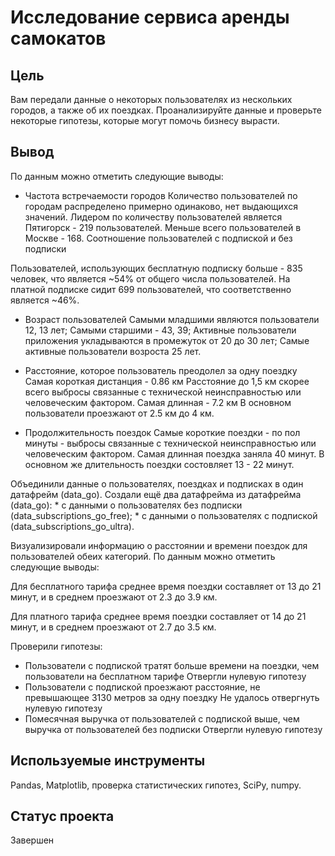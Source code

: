# Исследование сервиса аренды самокатов
## Цель
Вам передали данные о некоторых пользователях из нескольких городов, а также об их поездках. Проанализируйте данные и проверьте некоторые гипотезы, которые могут помочь бизнесу вырасти.

## Вывод
По данным можно отметить следующие выводы:

* Частота встречаемости городов
Количество пользователей по городам распределено примерно одинаково, нет выдающихся значений. Лидером по количеству пользователей является Пятигорск - 219 пользователей. Меньше всего пользователей в Москве - 168. Соотношение пользователей с подпиской и без подписки

Пользователей, использующих бесплатную подписку больше - 835 человек, что является ~54% от общего числа пользователей. На платной подписке сидит 699 пользователей, что соответственно является ~46%.

* Возраст пользователей
Самыми младшими являются пользователи 12, 13 лет; Самыми старшими - 43, 39; Активные пользователи приложения укладываются в промежуток от 20 до 30 лет; Самые активные пользователи возроста 25 лет.

* Расстояние, которое пользователь преодолел за одну поездку
Самая короткая дистанция - 0.86 км Расстояние до 1,5 км скорее всего выбросы связанные с технической неинсправностью или человеческим фактором. Самая длинная - 7.2 км В основном пользователи проезжают от 2.5 км до 4 км.

* Продолжительность поездок
Самые короткие поездки - по пол минуты - выбросы связанные с технической неинсправностью или человеческим фактором. Самая длинная поездка заняла 40 минут. В основном же длительность поездки состовляет 13 - 22 минут.

Объединили данные о пользователях, поездках и подписках в один датафрейм (data_go). Создали ещё два датафрейма из датафрейма (data_go): * c данными о пользователях без подписки (data_subscriptions_go_free); * с данными о пользователях с подпиской (data_subscriptions_go_ultra).

Визуализировали информацию о расстоянии и времени поездок для пользователей обеих категорий. По данным можно отметить следующие выводы:

Для бесплатного тарифа среднее время поездки составляет от 13 до 21 минут, и в среднем проезжают от 2.3 до 3.9 км.

Для платного тарифа среднее время поездки составляет от 14 до 21 минут, и в среднем проезжают от 2.7 до 3.5 км.

Проверили гипотезы:

* Пользователи с подпиской тратят больше времени на поездки, чем пользователи на бесплатном тарифе
Отвергли нулевую гипотезу
* Пользователи с подпиской проезжают расстояние, не превышающее 3130 метров за одну поездку
Не удалось отвергнуть нулевую гипотезу
* Помесячная выручка от пользователей с подпиской выше, чем выручка от пользователей без подписки
Отвергли нулевую гипотезу

## Используемые инструменты
Pandas, Matplotlib, проверка статистических гипотез, SciPy, numpy.

## Статус проекта
Завершен
